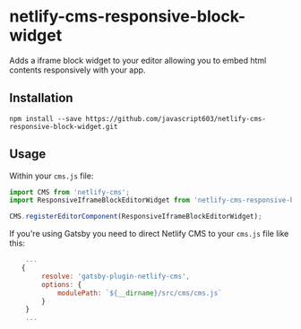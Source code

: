 # netlify-cms-responsive-block-widget

Adds a iframe block widget to your editor allowing you to embed html contents responsively with your app.

## Installation

```
npm install --save https://github.com/javascript603/netlify-cms-responsive-block-widget.git
```

## Usage

Within your `cms.js` file:

```js
import CMS from 'netlify-cms';
import ResponsiveIframeBlockEditorWidget from 'netlify-cms-responsive-block-widget';

CMS.registerEditorComponent(ResponsiveIframeBlockEditorWidget);
```

If you're using Gatsby you need to direct Netlify CMS to your `cms.js` file like this:

```js
    ...
   {
        resolve: 'gatsby-plugin-netlify-cms',
        options: {
            modulePath: `${__dirname}/src/cms/cms.js`
        }
    }
    ...
```

